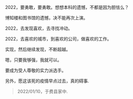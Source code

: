 2022，要勇敢，要勇敢。想想本科的遗憾，不都是因为胆怯么？

博知楼和图书馆的遗憾，决不能再次上演。

2022，去发现喜欢，去寻找冲动。

2022，去喜欢的城市，到喜欢的公司，做喜欢的工作。 

实现，然后继续发现，不断超越。

嗯，只要我够强，我就可以。

要成为受人尊敬的实力派选手。

另外，愿这该死的疫情早点过去，真的碍事.


> 2022/01/10，于费县家中.
